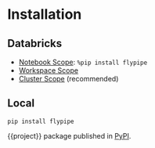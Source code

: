 # Installation

## Databricks

* [Notebook Scope](https://learn.microsoft.com/en-us/azure/databricks/libraries/cluster-libraries): `%pip install flypipe`
* [Workspace Scope](https://learn.microsoft.com/en-us/azure/databricks/libraries/workspace-libraries)
* [Cluster Scope](https://learn.microsoft.com/en-us/azure/databricks/libraries/cluster-libraries) (recommended)

## Local

```
pip install flypipe
```

{{project}} package published in [PyPI](https://pypi.org/project/flypipe/).
